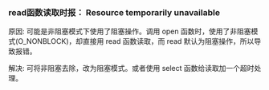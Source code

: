 
### read函数读取时报： Resource temporarily unavailable

原因: 可能是非阻塞模式下使用了阻塞操作。调用 open 函数时，使用了非阻塞模式(O_NONBLOCK)，却直接用 read 函数读取，而 read 默认为阻塞操作，所以导致报错。

解决: 可将非阻塞去除，改为阻塞模式。或者使用 select 函数给读取加一个超时处理。
